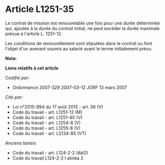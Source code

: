 # Article L1251-35

Le contrat de mission est renouvelable une fois pour une durée déterminée qui, ajoutée à la durée du contrat initial, ne peut
excéder la durée maximale prévue à l'article L. 1251-12.

Les conditions de renouvellement sont stipulées dans le contrat ou font l'objet d'un avenant soumis au salarié avant le terme
initialement prévu.

**Nota:**



**Liens relatifs à cet article**

_Codifié par_:

  - Ordonnance 2007-329 2007-03-12 JORF 13 mars 2007

_Cité par_:

  - Loi n°2015-994 du 17 août 2015 - art. 56 (V)
  - Code du travail - art. L1251-12 (M)
  - Code du travail - art. L1251-40 (V)
  - Code du travail - art. L1254-8 (V)
  - Code du travail - art. L1255-8 (V)
  - Code du travail - art. L5134-85 (VT)

_Anciens textes_:

  - Code du travail - art. L124-2-2 (AbD)
  - Code du travail L124-2-2 I alinéa 2

